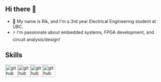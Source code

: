 ## Hi there 👋

<!--
**riktaco/riktaco** is a ✨ _special_ ✨ repository because its `README.md` (this file) appears on your GitHub profile.

Here are some ideas to get you started:

- 🔭 I’m currently working on ...
- 🌱 I’m currently learning ...
- 👯 I’m looking to collaborate on ...
- 🤔 I’m looking for help with ...
- 💬 Ask me about ...
- 📫 How to reach me: ...
- 😄 Pronouns: ...
- ⚡ Fun fact: ...
-->
- 💬 My name is Rik, and I'm a 3rd year Electrical Engineering student at UBC.
- ⚡ I'm passionate about embedded systems, FPGA development, and circuit analysis/design!

## Skills

<img src='https://github.com/user-attachments/assets/5307da5e-3328-44d9-96d5-8bca9044f08c' alt='github' height='40'><img src='https://github.com/user-attachments/assets/ca2385db-7820-42e4-adb6-9f3d00ee38df' alt='github' height='40'><img src='https://github.com/user-attachments/assets/420e3716-0f7f-461d-b2d7-f5af1e5d988e' alt='github' height='40'><img src='https://github.com/user-attachments/assets/5346ecbb-9787-4100-9126-f5a71ed99bdf' alt='github' height='40'>
